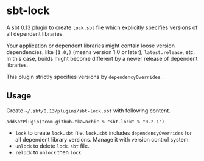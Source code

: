 # sbt-lock

A sbt 0.13 plugin to create `lock.sbt` file which explicitly specifies
versions of all dependent libraries.

Your application or dependent libraries might contain loose version
dependencies, like `[1.0,)` (means version 1.0 or later),
`latest.release`, etc.
In this case, builds might become different by a newer release of
dependent libraries.

This plugin strictly specifies versions by `dependencyOverrides`.

## Usage

Create `~/.sbt/0.13/plugins/sbt-lock.sbt` with following content.

    addSbtPlugin("com.github.tkawachi" % "sbt-lock" % "0.2.1")

* `lock` to create `lock.sbt` file.
  `lock.sbt` includes `dependencyOverrides` for all dependent library versions.
  Manage it with version control system.
* `unlock` to delete `lock.sbt` file.
* `relock` to `unlock` then `lock`.
